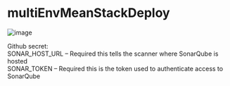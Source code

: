 # multiEnvMeanStackDeploy



![image](https://user-images.githubusercontent.com/57292753/166952834-e8c43522-1777-4e05-86a8-ff509f4260ae.png)   


Github secret:    
SONAR_HOST_URL – Required this tells the scanner where SonarQube is hosted    
SONAR_TOKEN – Required this is the token used to authenticate access to SonarQube
